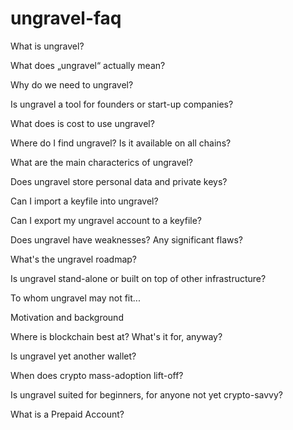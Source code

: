# ungravel-faq

What is ungravel? 

What does „ungravel“ actually mean?

Why do we need to ungravel?

Is ungravel a tool for founders or start-up companies?

What does is cost to use ungravel?

Where do I find ungravel? Is it available on all chains?

What are the main characterics of ungravel?

Does ungravel store personal data and private keys?

Can I import a keyfile into ungravel?

Can I export my ungravel account to a keyfile?

Does ungravel have weaknesses? Any significant flaws?

What's the ungravel roadmap?

Is ungravel stand-alone or built on top of other infrastructure?

To whom ungravel may not fit...

Motivation and background

Where is blockchain best at? What's it for, anyway?

Is ungravel yet another wallet?

When does crypto mass-adoption lift-off?

Is ungravel suited for beginners, for anyone not yet crypto-savvy?

What is a Prepaid Account?

